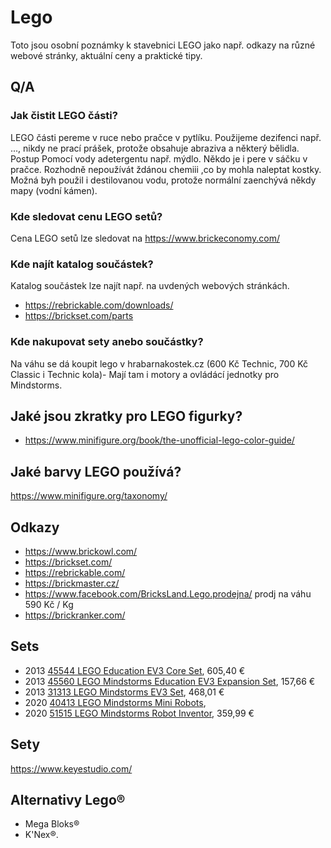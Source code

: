 # Lego

Toto jsou osobní poznámky k stavebnici LEGO jako např. odkazy na různé webové stránky, aktuální ceny a praktické tipy.

## Q/A

### Jak čistit LEGO části?

LEGO části pereme v ruce nebo pračce v pytlíku. Použijeme dezifenci např. ..., nikdy ne prací prášek, protože obsahuje abraziva a některý bělidla.  Postup Pomocí vody adetergentu např. mýdlo. Někdo je i pere v sáčku v pračce.
Rozhodně nepoužívát ždánou chemiii ,co by mohla naleptat kostky.
Možná byh použil i destilovanou vodu, protože normální zaenchývá někdy mapy (vodní kámen).

### Kde sledovat cenu LEGO setů?

Cena LEGO setů lze sledovat na <https://www.brickeconomy.com/>

### Kde najít katalog součástek?

Katalog součástek lze najít např. na uvdených webových stránkách.

- <https://rebrickable.com/downloads/>
- <https://brickset.com/parts>

### Kde nakupovat sety anebo součástky?

Na váhu se dá koupit lego v hrabarnakostek.cz (600 Kč Technic, 700 Kč Classic i Technic kola)- Mají tam i motory a ovládácí jednotky pro Mindstorms.

## Jaké jsou zkratky pro LEGO figurky?

- <https://www.minifigure.org/book/the-unofficial-lego-color-guide/>

## Jaké barvy LEGO používá?

<https://www.minifigure.org/taxonomy/>

## Odkazy

- <https://www.brickowl.com/>
- <https://brickset.com/>
- <https://rebrickable.com/>
- <https://brickmaster.cz/>
- <https://www.facebook.com/BricksLand.Lego.prodejna/> prodj na váhu 590 Kč / Kg
- <https://brickranker.com/>

## Sets

- 2013 [45544 LEGO Education EV3 Core Set](https://www.brickeconomy.com/set/45544-1/lego-mindstorms-education-ev3-core-set), 605,40 €
- 2013 [45560 LEGO Mindstorms Education EV3 Expansion Set](https://www.brickeconomy.com/set/45560-1/lego-mindstorms-education-ev3-expansion-set), 157,66 €
- 2013 [31313 LEGO Mindstorms EV3 Set](https://www.brickeconomy.com/set/31313-1/lego-mindstorms-ev3), 468,01 €
- 2020 [40413 LEGO Mindstorms Mini Robots](https://www.brickeconomy.com/set/40413-1/lego-mindstorms-mini-robots),
- 2020 [51515 LEGO Mindstorms Robot Inventor](https://www.brickeconomy.com/set/51515-1/lego-mindstorms-robot-inventor), 359,99 €

## Sety

<https://www.keyestudio.com/>

## Alternativy Lego®

- Mega Bloks®
- K'Nex®.
